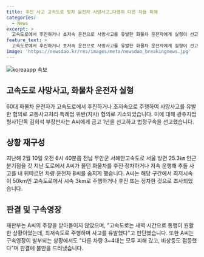 ```yaml
---
title: 후진 사고 고속도로 뒷차 운전자 사망사고…다행히 다른 차들 피해
categories:
  - News
excerpt: >
  고속도로에서 후진하거나 초저속 운전으로 사망사고를 유발한 화물차 운전자에게 실형이 선고됐다. A씨는 전남 무안군 고속도로에서 후진·정차하거나 저속 운행해 다른 차량을 들이받아 운전자를 사망케 한 혐의로 재판에 넘겨졌다. A씨는 차량 고장 주장했지만 재판부는 이를 받아들이지 않았다. 혐의를 부인하던 A씨는 금고 1년을 선고받고 법정구속됐다.
feature_text: >
  고속도로에서 후진하거나 초저속 운전으로 사망사고를 유발한 화물차 운전자에게 실형이 선고됐다. A씨는 전남 무안군 고속도로에서 후진·정차하거나 저속 운행해 다른 차량을 들이받아 운전자를 사망케 한 혐의로 재판에 넘겨졌다. A씨는 차량 고장 주장했지만 재판부는 이를 받아들이지 않았다. 혐의를 부인하던 A씨는 금고 1년을 선고받고 법정구속됐다.
image: 'https://newsdao.kr/res/images/meta/newsdao_breakingnews.jpg'
---
```


<p><img src="https://newsdao.kr/res/images/meta/newsdao_breakingnews.jpg" alt="koreaapp 속보" /></p>

<h2 data-ke-size="size26">고속도로 사망사고, 화물차 운전자 실형</h2>

<p data-ke-size="size16">60대 화물차 운전자가 고속도로에서 후진하거나 초저속으로 주행하여 사망사고를 유발한 혐의로 교통사고처리 특례법 위반(치사) 혐의로 기소되었습니다. 이에 대해 광주지법 형사1단독 김희석 부장판사는 A씨에게 금고 1년을 선고하고 법정구속을 선고했습니다.</p>

<h2 data-ke-size="size26">상황 재구성</h2>

<p data-ke-size="size16">지난해 2월 10일 오전 6시 40분쯤 전남 무안군 서해안고속도로 서울 방면 25.3㎞ 인근 분기점을 갓 지난 도로에서 A씨가 몰던 화물차를 후진·정차하거나 저속 운행해 추돌 사고를 내 뒤따르던 차량 운전자 B씨를 숨지게 했습니다. A씨는 해당 구간에서 최저시속이 50km인 고속도로에서 시속 3km로 주행하거나 후진 또는 정차한 것으로 조사되었습니다.</p>

<h2 data-ke-size="size26">판결 및 구속영장</h2>

<p data-ke-size="size16">재판부는 A씨의 주장을 받아들이지 않았으며, "고속도로는 새벽 시간으로 통행이 원활한 상황이었는데, 최저속도로 주행하며 사고를 유발했다"고 판단했습니다. 또한 A씨는 구속영장이 발부되는 상황에서도 "다른 차량 3~4대는 모두 피해 갔고, 비상등도 점등했다"며 판결에 불만을 드러냈습니다.</p>

